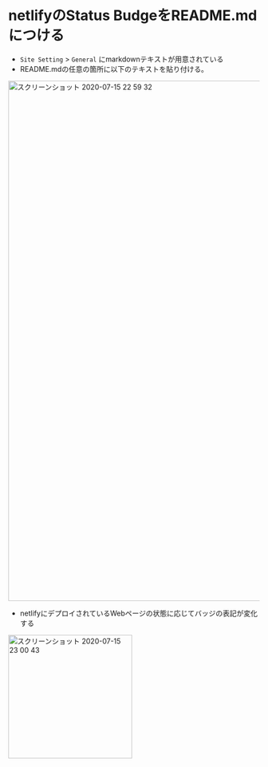 # netlifyのStatus BudgeをREADME.mdにつける
- `Site Setting` > `General` にmarkdownテキストが用意されている
- README.mdの任意の箇所に以下のテキストを貼り付ける。

<img width="1044" alt="スクリーンショット 2020-07-15 22 59 32" src="https://user-images.githubusercontent.com/6561417/87554415-103ae500-c6ef-11ea-854c-16b1c829c70a.png">

- netlifyにデプロイされているWebページの状態に応じてバッジの表記が変化する

<img width="248" alt="スクリーンショット 2020-07-15 23 00 43" src="https://user-images.githubusercontent.com/6561417/87554418-1204a880-c6ef-11ea-918b-9fda65f9d1ae.png">